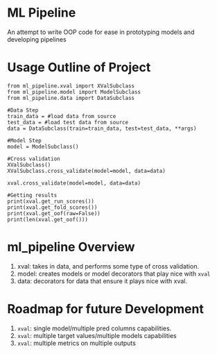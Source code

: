 # ML Pipeline
An attempt to write OOP code for ease in prototyping models and developing pipelines

# Usage Outline of Project
```
from ml_pipeline.xval import XValSubclass
from ml_pipeline.model import ModelSubclass
from ml_pipeline.data import DataSubclass

#Data Step
train_data = #load data from source
test_data = #load test data from source
data = DataSubclass(train=train_data, test=test_data, **args)

#Model Step
model = ModelSubclass()

#Cross validation
XValSubclass()
XValSubclass.cross_validate(model=model, data=data)

xval.cross_validate(model=model, data=data)

#Getting results
print(xval.get_run_scores())
print(xval.get_fold_scores())
print(xval.get_oof(raw=False))
print(len(xval.get_oof()))
```

# ml_pipeline Overview

1. xval: takes in data, and performs some type of cross validation.
2. model: creates models or model decorators that play nice with `xval`
3. data: decorators for data that ensure it plays nice with xval.

# Roadmap for future Development

1. `xval`: single model/multiple pred columns capabilities.
2. `xval`: multiple target values/multiple models capabilities
3. `xval`: multiple metrics on multiple outputs 